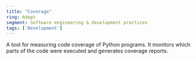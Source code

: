 ```yaml
---
title: "Coverage"
ring: Adopt
segment: Software engineering & development practices
tags: ['Development']
---
```

A tool for measuring code coverage of Python programs. It monitors which parts of the code were executed and generates coverage reports.

